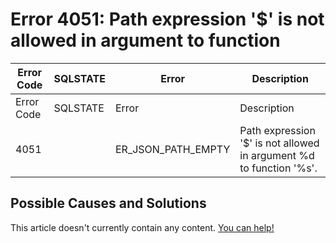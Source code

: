
# Error 4051: Path expression '$' is not allowed in argument to function


| Error Code | SQLSTATE | Error | Description |
| --- | --- | --- | --- |
| Error Code | SQLSTATE | Error | Description |
| 4051 |  | ER_JSON_PATH_EMPTY | Path expression '$' is not allowed in argument %d to function '%s'. |




## Possible Causes and Solutions


This article doesn't currently contain any content. [You can help!](/kb/en/writing-and-editing-knowledge-base-articles/)

